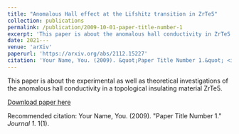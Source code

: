 ```yaml
---
title: "Anomalous Hall effect at the Lifshitz transition in ZrTe5"
collection: publications
permalink: /publication/2009-10-01-paper-title-number-1
excerpt: 'This paper is about the anomalous hall conductivity in ZrTe5.'
date: 2021---
venue: 'arXiv'
paperurl: 'https://arxiv.org/abs/2112.15227'
citation: 'Your Name, You. (2009). &quot;Paper Title Number 1.&quot; <i>Journal 1</i>. 1(1).'
---
```

This paper is about the experimental as well as theoretical investigations of the  anomalous hall conductivity in a topological insulating material ZrTe5. 


[Download paper here](https://arxiv.org/abs/2112.15227)

Recommended citation: Your Name, You. (2009). "Paper Title Number 1." <i>Journal 1</i>. 1(1).
